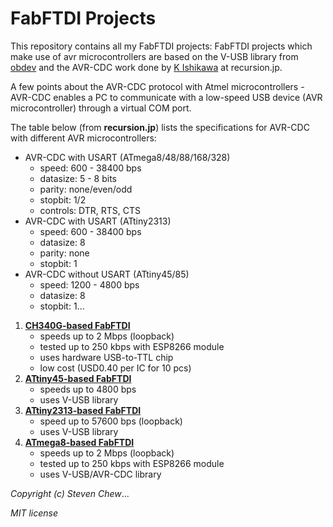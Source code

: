 # FabFTDI Projects
This repository contains all my FabFTDI projects:
FabFTDI projects which make use of avr microcontrollers are based on the V-USB library from [obdev](https://www.obdev.at/products/vusb/index.html) and the AVR-CDC work done by [K Ishikawa](http://www.recursion.jp/prose/avrcdc/) at recursion.jp.

A few points about the AVR-CDC protocol with Atmel microcontrollers - AVR-CDC enables a PC to communicate with a low-speed USB device (AVR microcontroller) through a virtual COM port.

The table below (from **recursion.jp**) lists the specifications for AVR-CDC with different AVR microcontrollers:
* AVR-CDC with USART (ATmega8/48/88/168/328)
    * speed: 600 - 38400 bps
    * datasize: 5 - 8 bits
    * parity: none/even/odd
    * stopbit: 1/2
    * controls: DTR, RTS, CTS
* AVR-CDC with USART (ATtiny2313)
    * speed: 600 - 38400 bps
    * datasize: 8
    * parity: none
    * stopbit: 1
* AVR-CDC without USART (ATtiny45/85)
    * speed: 1200 - 4800 bps
    * datasize: 8
    * stopbit: 1...


1. **[CH340G-based FabFTDI](fabftdi-ch340g.md)**
   * speeds up to 2 Mbps (loopback)
   * tested up to 250 kbps with ESP8266 module
   * uses hardware USB-to-TTL chip
   * low cost (USD0.40 per IC for 10 pcs)
2. **[ATtiny45-based FabFTDI](fabftdi-tiny45)**
   * speeds up to 4800 bps
   * uses V-USB library
3. **[ATtiny2313-based FabFTDI](fabftdi-tiny2313)**
   * speed up to 57600 bps (loopback)
   * uses V-USB library
4. **[ATmega8-based FabFTDI](fabftdi-mega8.md)**
   * speeds up to 2 Mbps (loopback)
   * tested up to 250 kbps with ESP8266 module
   * uses V-USB/AVR-CDC library


*Copyright (c) Steven Chew*...

*MIT license*

